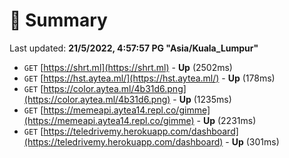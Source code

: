# 📖 Summary
Last updated: **21/5/2022, 4:57:57 PG "Asia/Kuala_Lumpur"**

- `GET` [https://shrt.ml](https://shrt.ml) - **Up** (2502ms)
- `GET` [https://hst.aytea.ml/](https://hst.aytea.ml/) - **Up** (178ms)
- `GET` [https://color.aytea.ml/4b31d6.png](https://color.aytea.ml/4b31d6.png) - **Up** (1235ms)
- `GET` [https://memeapi.aytea14.repl.co/gimme](https://memeapi.aytea14.repl.co/gimme) - **Up** (2231ms)
- `GET` [https://teledrivemy.herokuapp.com/dashboard](https://teledrivemy.herokuapp.com/dashboard) - **Up** (301ms)
